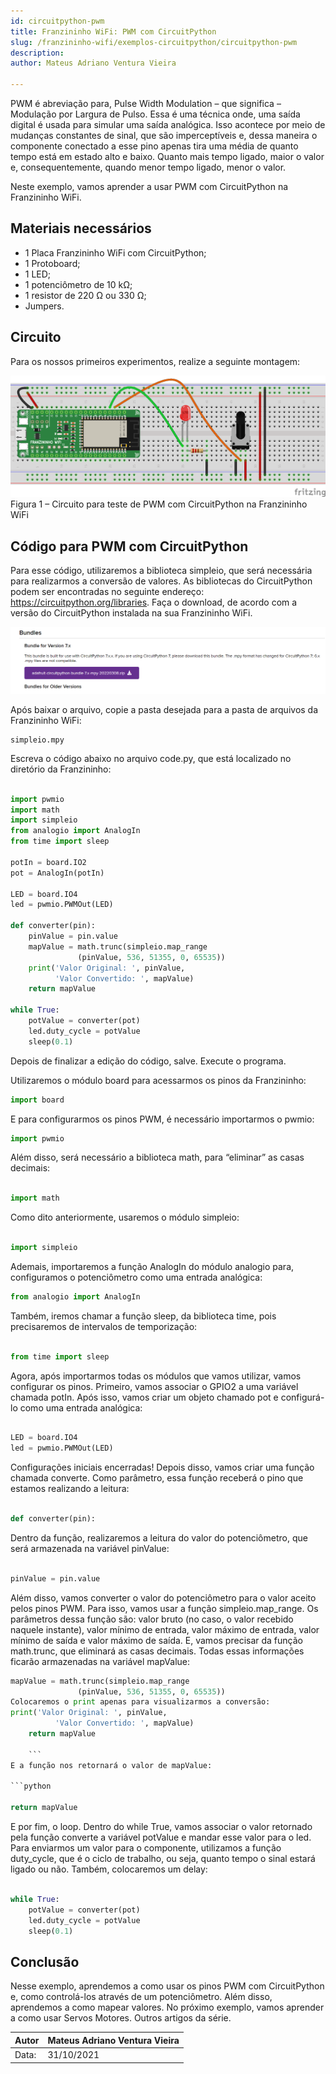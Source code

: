 ```yaml
---
id: circuitpython-pwm
title: Franzininho WiFi: PWM com CircuitPython
slug: /franzininho-wifi/exemplos-circuitpython/circuitpython-pwm
description:
author: Mateus Adriano Ventura Vieira

---
```

PWM é abreviação para, Pulse Width Modulation – que significa – Modulação por Largura de Pulso. Essa é uma técnica onde, uma saída digital é usada para simular uma saída analógica. Isso acontece por meio de mudanças constantes de sinal, que são imperceptíveis e, dessa maneira o componente conectado a esse pino apenas tira uma média de quanto tempo está em estado alto e baixo. Quanto mais tempo ligado, maior o valor e, consequentemente, quando menor tempo ligado, menor o valor.

Neste exemplo, vamos aprender a usar PWM com CircuitPython na Franzininho WiFi.

## Materiais necessários

- 1 Placa Franzininho WiFi com CircuitPython;
- 1 Protoboard;
- 1 LED;
- 1 potenciômetro de 10 kΩ;
- 1 resistor de 220 Ω ou 330 Ω;
- Jumpers.

## Circuito

Para os nossos primeiros experimentos, realize a seguinte montagem:

![franzininho-wifi-pwm](img/pwm/pwm.png)
Figura 1 – Circuito para teste de PWM com CircuitPython na Franzininho WiFi


## Código para PWM com CircuitPython

Para esse código, utilizaremos a biblioteca simpleio, que será necessária para realizarmos a conversão de valores. As bibliotecas do CircuitPython podem ser encontradas no seguinte endereço: https://circuitpython.org/libraries. Faça o download, de acordo com a versão do CircuitPython instalada na sua Franzininho WiFi.

![franzininho-wifi-pwm](img/pwm/bundles.png)

Após baixar o arquivo, copie a pasta desejada para a pasta de arquivos da Franzininho WiFi:

    simpleio.mpy

Escreva o código abaixo no arquivo code.py, que está localizado no diretório da Franzininho:

```python

import pwmio
import math
import simpleio
from analogio import AnalogIn
from time import sleep

potIn = board.IO2
pot = AnalogIn(potIn)

LED = board.IO4
led = pwmio.PWMOut(LED)

def converter(pin):
    pinValue = pin.value
    mapValue = math.trunc(simpleio.map_range
               (pinValue, 536, 51355, 0, 65535))
    print('Valor Original: ', pinValue,
          'Valor Convertido: ', mapValue)
    return mapValue

while True:
    potValue = converter(pot)
    led.duty_cycle = potValue
    sleep(0.1)

```

Depois de finalizar a edição do código, salve. Execute o programa.

Utilizaremos o módulo board para acessarmos os pinos da Franzininho:

```python
import board

```

E para configurarmos os pinos PWM, é necessário importarmos o pwmio:

```python
import pwmio

```

Além disso, será necessário a biblioteca math, para “eliminar” as casas decimais:

```python

import math

```

Como dito anteriormente, usaremos o módulo simpleio:

```python

import simpleio

```
Ademais, importaremos a função AnalogIn do módulo analogio para, configuramos o potenciômetro como uma entrada analógica:

```python
from analogio import AnalogIn

```
Também, iremos chamar a função sleep, da biblioteca time, pois precisaremos de intervalos de temporização:

```python

from time import sleep

```
Agora, após importarmos todas os módulos que vamos utilizar, vamos configurar os pinos. Primeiro, vamos associar o GPIO2 a uma variável chamada potIn. Após isso, vamos criar um objeto chamado pot e configurá-lo como uma entrada analógica:


```python

LED = board.IO4
led = pwmio.PWMOut(LED)

```

Configurações iniciais encerradas! Depois disso, vamos criar uma função chamada converte. Como parâmetro, essa função receberá o pino que estamos realizando a leitura:


```python

def converter(pin):

```

Dentro da função, realizaremos a leitura do valor do potenciômetro, que será armazenada na variável pinValue:


```python

pinValue = pin.value

```
Além disso, vamos converter o valor do potenciômetro para o valor aceito pelos pinos PWM. Para isso, vamos usar a função simpleio.map_range. Os parâmetros dessa função são: valor bruto (no caso, o valor recebido naquele instante), valor mínimo de entrada, valor máximo de entrada, valor mínimo de saída e valor máximo de saída. E, vamos precisar da função math.trunc, que eliminará as casas decimais. Todas essas informações ficarão armazenadas na variável mapValue:

```python
mapValue = math.trunc(simpleio.map_range
               (pinValue, 536, 51355, 0, 65535))
Colocaremos o print apenas para visualizarmos a conversão:
print('Valor Original: ', pinValue,
          'Valor Convertido: ', mapValue)
    return mapValue

    ```
E a função nos retornará o valor de mapValue:

```python

return mapValue

```
E por fim, o loop. Dentro do while True, vamos associar o valor retornado pela função converte a variável potValue e mandar esse valor para o led. Para enviarmos um valor para o componente, utilizamos a função duty_cycle, que é o ciclo de trabalho, ou seja, quanto tempo o sinal estará ligado ou não. Também, colocaremos um delay:

```python

while True:
    potValue = converter(pot)
    led.duty_cycle = potValue
    sleep(0.1)
```

## Conclusão

Nesse exemplo, aprendemos a como usar os pinos PWM com CircuitPython e, como controlá-los através de um potenciômetro. Além disso, aprendemos a como mapear valores. No próximo exemplo, vamos aprender a como usar Servos Motores.
Outros artigos da série.



| Autor | Mateus Adriano Ventura Vieira |
|-------|--------------|
| Data: | 31/10/2021   |
